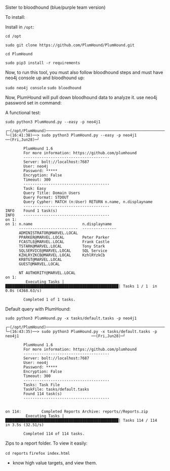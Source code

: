 Sister to bloodhound (blue/purple team version)

To install:

Install in `/opt`:

`cd /opt`

`sudo git clone https://github.com/PlumHound/PlumHound.git`

`cd PlumHound`

`sudo pip3 install -r requirements`

Now, to run this tool, you must also follow bloodhound steps and must have neo4j console up and bloodhound up:

`sudo neo4j console`
`sudo bloodhound`

Now, PlumHound will pull down bloodhound data to analyze it. use neo4j password set in command:

A functional test:

`sudo python3 PlumHound.py --easy -p neo4j1`

```
┌─(/opt/PlumHound)────────────────────────────────────────────────────────────────────────────────────(kali@kali:pts/3)─┐
└─(16:41:38)──> sudo python3 PlumHound.py --easy -p neo4j1                                                ──(Fri,Jun28)─┘

        PlumHound 1.6
        For more information: https://github.com/plumhound
        --------------------------------------
        Server: bolt://localhost:7687
        User: neo4j
        Password: *****
        Encryption: False
        Timeout: 300
        --------------------------------------
        Task: Easy
        Query Title: Domain Users
        Query Format: STDOUT
        Query Cypher: MATCH (n:User) RETURN n.name, n.displayname
        --------------------------------------
INFO    Found 1 task(s)
INFO    --------------------------------------
on 1: 
on 1: n.name                      n.displayname
      --------------------------  ---------------
      ADMINISTRATOR@MARVEL.LOCAL
      PPARKER@MARVEL.LOCAL        Peter Parker
      FCASTLE@MARVEL.LOCAL        Frank Castle
      TSTARK@MARVEL.LOCAL         Tony Stark
      SQLSERVICE@MARVEL.LOCAL     SQL Service
      KZHLRYZKCB@MARVEL.LOCAL     KzhlRYzkCb
      KRBTGT@MARVEL.LOCAL
      GUEST@MARVEL.LOCAL
      
      NT AUTHORITY@MARVEL.LOCAL
on 1: 
         Executing Tasks |██████████████████████████████████████████████████| Tasks 1 / 1  in 0.0s (4368.63/s) 

        Completed 1 of 1 tasks.
```

Default query with PlumHound:

`sudo python3 PlumHound.py -x tasks/default.tasks -p neo4j1`

```
┌─(/opt/PlumHound)────────────────────────────────────────────────────────────────────────────────────(kali@kali:pts/3)─┐
└─(16:43:35)──> sudo python3 PlumHound.py -x tasks/default.tasks -p neo4j1                                ──(Fri,Jun28)─┘

        PlumHound 1.6
        For more information: https://github.com/plumhound
        --------------------------------------
        Server: bolt://localhost:7687
        User: neo4j
        Password: *****
        Encryption: False
        Timeout: 300
        --------------------------------------
        Tasks: Task File
        TaskFile: tasks/default.tasks
        Found 114 task(s)
        --------------------------------------


on 114:         Completed Reports Archive: reports//Reports.zip
         Executing Tasks |██████████████████████████████████████████████████| Tasks 114 / 114  in 3.5s (32.51/s) 

        Completed 114 of 114 tasks.

```

Zips to a report folder. To view it easily:

`cd reports`
`firefox index.html`


- know high value targets, and view them.